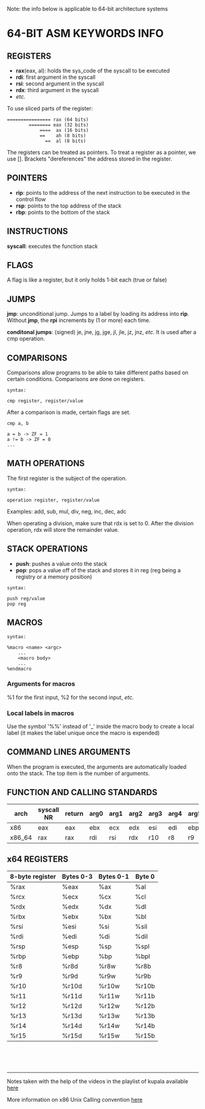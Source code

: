 Note: the info below is applicable to 64-bit architecture systems 

# 64-BIT ASM KEYWORDS INFO

## REGISTERS

- **rax**(eax, al): holds the sys_code of the syscall to be executed
- **rdi**: first argument in the syscall
- **rsi**: second argument in the syscall
- **rdx**: third argument in the syscall
- *etc.*

To use sliced parts of the register:

```
================ rax (64 bits)
        ======== eax (32 bits)
            ====  ax (16 bits)
            ==    ah (8 bits)
              ==  al (8 bits)
```

The registers can be treated as pointers. To treat a register as a pointer, we use []. Brackets "dereferences" the address stored in the register.


## POINTERS

- **rip**: points to the address of the next instruction to be executed in the control flow
- **rsp**: points to the top address of the stack
- **rbp**: points to the bottom of the stack


## INSTRUCTIONS

**syscall**: executes the function stack


## FLAGS

A flag is like a register, but it only holds 1-bit each (true or false)


## JUMPS

**jmp**: unconditional jump. Jumps to a label by loading its address into **rip**. Without **jmp**, the **rpi** increments by (1 or more) each time.

**conditonal jumps**: (signed) je, jne, jg, jge, jl, jle, jz, jnz, *etc.*
It is used after a cmp operation.


## COMPARISONS

Comparisons allow programs to be able to take different paths based on certain conditions. Comparisons are done on registers.

`syntax:`
```
cmp register, register/value
```

After a comparison is made, certain flags are set.
```
cmp a, b

a = b -> ZF = 1
a != b -> ZF = 0
...
```


## MATH OPERATIONS

The first register is the subject of the operation.

`syntax:`
```
operation register, register/value
```

Examples: add, sub, mul, div, neg, inc, dec, adc

When operating a division, make sure that rdx is set to 0. After the division operation, rdx will store the remainder value.

## STACK OPERATIONS

- **push**: pushes a value onto the stack
- **pop**: pops a value off of the stack and stores it in reg (reg being a registry or a memory position)

`syntax:`
```
push reg/value
pop reg
```

## MACROS

`syntax:`
```
%macro <name> <argc>
	...
	<macro body>
	...
%endmacro
```

### **Arguments for macros**

%1 for the first input, %2 for the second input, *etc.*

### **Local labels in macros**

Use the symbol '%%' instead of '_' inside the macro body to create a local label (it makes the label unique once the macro is expended)


## COMMAND LINES ARGUMENTS

When the program is executed, the arguments are automatically loaded onto the stack. The top item is the number of arguments.

## FUNCTION AND CALLING STANDARDS

|arch|syscall NR|return|arg0|arg1|arg2|arg3|arg4|arg5|
|----|----------|------|----|----|----|----|----|----|
|x86 |eax       |eax   |ebx |ecx |edx |esi |edi |ebp |
|x86_64|rax|rax|rdi|rsi|rdx|r10|r8|r9|

## x64 REGISTERS

|8-byte register|Bytes 0-3|Bytes 0-1|Byte 0|
|---------------|---------|---------|------|
|%rax|%eax|%ax|%al|
|%rcx|%ecx|%cx|%cl|
|%rdx|%edx|%dx|%dl|
|%rbx|%ebx|%bx|%bl|
|%rsi|%esi|%si|%sil|
|%rdi|%edi|%di|%dil|
|%rsp|%esp|%sp|%spl|
|%rbp|%ebp|%bp|%bpl|
|%r8|%r8d|%r8w|%r8b|
|%r9|%r9d|%r9w|%r9b|
|%r10|%r10d|%r10w|%r10b|
|%r11|%r11d|%r11w|%r11b|
|%r12|%r12d|%r12w|%r12b|
|%r13|%r13d|%r13w|%r13b|
|%r14|%r14d|%r14w|%r14b|
|%r15|%r15d|%r15w|%r15b|

<br><br><br>

----------
Notes taken with the help of the videos in the playlist of kupala available [here](https://www.youtube.com/watch?v=VQAKkuLL31g&list=PLetF-YjXm-sCH6FrTz4AQhfH6INDQvQSn&index=1)

More information on x86 Unix Calling convention [here](https://chromium.googlesource.com/chromiumos/docs/+/master/constants/syscalls.md)